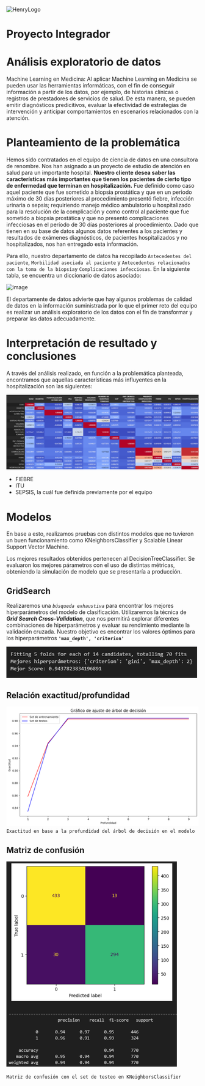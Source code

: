 ![HenryLogo](https://d31uz8lwfmyn8g.cloudfront.net/Assets/logo-henry-white-lg.png)

# **Proyecto Integrador**

# Análisis exploratorio de datos

Machine Learning en Medicina: Al aplicar Machine Learning en Medicina se pueden usar las herramientas informáticas, con el fin de conseguir información a partir de los datos, por ejemplo, de historias clínicas o registros de prestadores de servicios de salud. De esta manera, se pueden emitir diagnósticos predicitivos, evaluar la efectividad de estrategias de intervención y anticipar comportamientos en escenarios relacionados con la atención. 

# **Planteamiento de la problemática**

Hemos sido contratados en el equipo de ciencia de datos en una consultora de renombre. Nos han asignado a un proyecto de estudio de atención en salud para un importante hospital. **Nuestro cliente desea saber las características más importantes que tienen los pacientes de cierto tipo de enfermedad que terminan en hospitalización.** Fue definido como caso aquel paciente que fue sometido a biopsia prostática y que en un periodo máximo de 30 días posteriores al procedimiento presentó fiebre, infección urinaria o sepsis; requiriendo manejo médico ambulatorio u hospitalizado para la resolución de la complicación y como control al paciente que fue sometido a biopsia prostática y que no presentó complicaciones infecciosas en el período de 30 días posteriores al procedimiento. Dado que tienen en su base de datos algunos datos referentes a los pacientes y resultados de exámenes diagnósticos, de pacientes hospitalizados y no hospitalizados, nos han entregado esta información.  

Para ello, nuestro departamento de datos ha recopilado `Antecedentes del paciente`, `Morbilidad asociada al paciente` y `Antecedentes relacionados con la toma de la biopsia`y `Complicaciones infecciosas`. En la siguiente tabla, se encuentra un diccionario de datos asociado:

![image](https://user-images.githubusercontent.com/118769777/220240501-8c21461d-2de5-495b-954e-10fb9bf38014.png)

El departamente de datos advierte que hay algunos problemas de calidad de datos en la información suministrada por lo que el primer reto del equipo es realizar un análisis exploratorio de los datos con el fin de transformar y preparar las datos adecuadamente.


# **Interpretación de resultado y conclusiones**

A través del análisis realizado, en función a la problemática planteada, encontramos que aquellas características más influyentes en la hospitalización son las siguientes:

![image](_src/assets/corr.png)


- FIEBRE
- ITU 
- SEPSIS, la cuál fue definida previamente por el equipo
  
  
# **Modelos**


En base a esto, realizamos pruebas con distintos modelos que no tuvieron un buen funcionamiento como KNeighborsClassifier y Scalable Linear Support Vector Machine.

  
Los mejores resultados obtenidos pertenecen al DecisionTreeClassifier. Se evaluaron los mejores párametros con el uso de distintas métricas, obteniendo la simulación de modelo que se presentaría a producción.
  
## **GridSearch**

Realizaremos una _`búsqueda exhaustiva`_ para encontrar los mejores hiperparámetros del modelo de clasificación. Utilizaremos la técnica de **_Grid Search Cross-Validation_**, que nos permitirá explorar diferentes combinaciones de hiperparámetros y evaluar su rendimiento mediante la validación cruzada. Nuestro objetivo es encontrar los valores óptimos para los hiperparámetros **`'max_depth', 'criterion'`**

![image](_src/assets/gridsearch.png)

## **Relación exactitud/profundidad**

![image](_src/assets/tree_depth_graphic.png)
`Exactitud en base a la profundidad del árbol de decisión en el modelo`

## **Matriz de confusión**

![image](_src/assets/test_matrix_confusion.png)

`Matriz de confusión con el set de testeo en KNeighborsClassifier`
  
